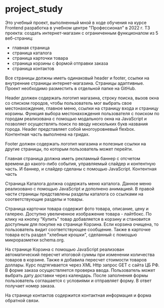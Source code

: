 # project_study

Это учебный проект, выполненный мной в ходе обучения на курсе Frontend разработка в учебном центре "Профессионал" в 2022 г. 
ТЗ проекта: создать интернет-магазин с ограниченным функционалом из 5 веб-страниц: 
- главная страница 
- страница каталога
- страница карточки товара
- страница корзины с формой отправки заказа
- страница контактов

Все страницы должны иметь одинаковый header и footer, ссылки на внутренние страницы интернет-магазина. Страницы адаптивные. Проект необходимо разместить в отдельной папке на GitHub.

Header должен содержать логотип магазина, строку поиска, вызов окна со списком городов, чтобы пользователь мог выбрать свое местонахождение,
главное меню, ссылки на страницу входа и страницу корзины. Функция выбора местонахождения пользователя с поиском по городам реализована
с помощью модального окна на JavaScript и позволяет осуществлять поиск по вводу нескольких букв названия города.
Header представляет собой многоуровневый flexbox. Контентная часть выполнена на гридах.

Footer должен содержать логотип магазина и полезные ссылки на другие страницы, по которым пользователь может перейти.

Главная страница должна иметь рекламный баннер с отсчетом времени до какого-либо события, управляемый слайдер и контентную часть. 
И баннер, и слайдер сделаны с помощью JavaScript. Контентная часть 

Страница Каталога должна содержать меню каталога. Данное меню реализовано с помощью JavaScript и дополнено анимацией. 
В правой части страницы представлены разделы каталога со ссылками на соответствующие разделы и товары.

Страница карточки товара содержит фото товара, описание, цену и галерею. Доступно увеличенное изображение товара - лайтбокс. По клику на кнопку "Купить" товар добавляется в корзину и становится доступным для покупке на странице Корзина. Если корзина очищена, то пользователь видит соответствующее сообщение. Также в карточке товара есть раздел "хлебные крошки", сделанный с помощью микроразметки schema.org.

На странице Корзина с помощью JavaScript реализован автоматический пересчет итоговой суммы при изменении количества товаров в корзине. Также я добавила пересчет стоимости товаров доллары. Курс подтягивается через XML Http запрос GET с сайта ЦБ РФ. В форме заказа осуществляется проверка ввода. Пользователь может выбрать дату доставки через календарь. После заполнения формы пользователь соглашается с условиями и отправляет форму. В ответ получает номер заказа. 

На странице контактов содержится контактная информация и форма обратной связи.
